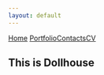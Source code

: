 ```yaml
---
layout: default
---
```


[Home](./)  [Portfolio](./portfolio.html)[Contacts](./Contacts.html)[CV](./CV.html)

## This is Dollhouse




